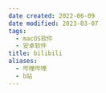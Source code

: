 ```yaml
---
date created: 2022-06-09
date modified: 2023-03-07
tags:
  - macOS软件
  - 安卓软件
title: bilibili
aliases:
  - 哔哩哔哩
  - b站
---
```

